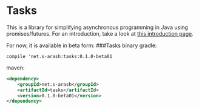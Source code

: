 # Tasks
This is a library for simplifying asynchronous programming in Java using promises/futures.
For an introduction, take a look at [this introduction page](https://github.com/s-arash/TasksJava/wiki/The-Tasks-Library).

For now, it is available in beta form:
###Tasks binary
gradle:

```compile 'net.s-arash:tasks:0.1.0-beta01```

maven:
```xml
<dependency>
    <groupId>net.s-arash</groupId>
    <artifactId>tasks</artifactId>
    <version>0.1.0-beta01</version>
</dependency>
```
